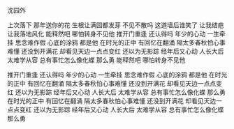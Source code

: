 沈园外


上次落下
那年送你的花
生根让满园都发芽
不见不散吗
这道墙后谁笑了
让我结疤让我落地风化
能释然吧
哪怕转身不见他
推开门重逢 还认得吗
年少的心动 一生牵挂
思念难作假
心底的涂鸦 都是他
在时光的正中
有回忆在翻涌
隔太多春秋怕心事难懂
还没到开满花
却看见天边一点点变红
还以为无影踪
经年后又心动
人长大后 太难学从容
总有事忙怎么像化蝶 那么勇
能释然吧
哪怕转身不见他

推开门重逢 还认得吗
年少的心动 一生牵挂
思念难作假
心底的涂鸦 都是他
在时光的正中
有回忆在翻涌
隔太多春秋怕心事难懂
还没到开满花
却看见天边一点点变红
还以为无影踪
经年后又心动
人长大后 太难学从容
总有事忙怎么像化蝶 那么勇
在时光的正中
有回忆在翻涌
隔太多春秋怕心事难懂
还没到开满花
却看见天边一点点变红
还以为无影踪
经年后又心动
人长大后 太难学从容
总有事忙怎么像化蝶 那么勇
